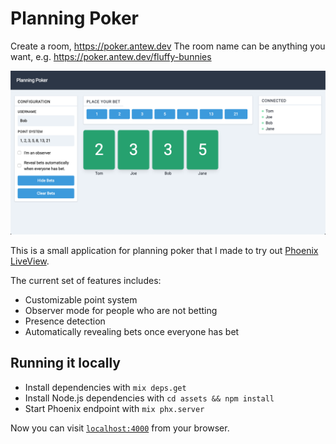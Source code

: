 # Planning Poker

Create a room, https://poker.antew.dev
The room name can be anything you want, e.g. https://poker.antew.dev/fluffy-bunnies

![App screenshot](/assets/static/images/app-screenshot.png)

This is a small application for planning poker that I made to try out [Phoenix LiveView](https://github.com/phoenixframework/phoenix_live_view).

The current set of features includes:

 * Customizable point system
 * Observer mode for people who are not betting
 * Presence detection
 * Automatically revealing bets once everyone has bet

 ## Running it locally

  * Install dependencies with `mix deps.get`
  * Install Node.js dependencies with `cd assets && npm install`
  * Start Phoenix endpoint with `mix phx.server`

Now you can visit [`localhost:4000`](http://localhost:4000) from your browser.
